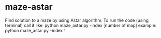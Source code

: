 # maze-astar
Find solution to a maze by using Astar algorithm.
To run the code (using terminal) call it like: python maze_astar.py -index [number of map] 
example: python maze_astar.py -index 1
